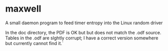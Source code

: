 # maxwell
A small daemon program to feed timer entropy into the Linux random driver

In the doc directory, the PDF is OK but but does not match the .odf
source. Tables in  the .odf are slghtly corrupt; I have a correct
version somewhere but currently cannot find it.`
